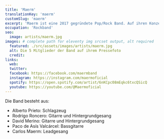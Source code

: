 ```yaml
---
title: 'Maerm'
translationKey: 'maerm'
customSlug: 'maerm'
excerpt: 'Maerm ist eine 2017 gegründete Pop/Rock Band. Auf ihren Konzerten spielen sie sowohl Eigenkompositionen als auch Coverversionen haben, die sich immer an ihren Musikstil anpassen.'
occupation: 'Rockband'
seo:
  image: artists/maerm.jpg
images: # complete path for eleventy img srcset output, alt required
  featured: ./src/assets/images/artists/maerm.jpg
  alt: Die 5 Mitglieder der Band auf ihrem Pressefoto
  credit:
links:
  web:
  twitter:
  facebook: https://facebook.com/maermband
  instagram: https://instagram.com/maermoficial
  spotify: https://open.spotify.com/artist/6nKCpc08mEqkc6txcQSicQ
  youtube: https://youtube.com/@Maermoficial
---
```


Die Band besteht aus:

- Alberto Prieto: Schlagzeug
- Rodrigo Roncero: Gitarre und Hintergrundgesang
- David Merino: Gitarre und Hintergrundgesang
- Paco de Asís Valcárcel: Bassgitarre
- Carlos Maerm: Leadgesang
